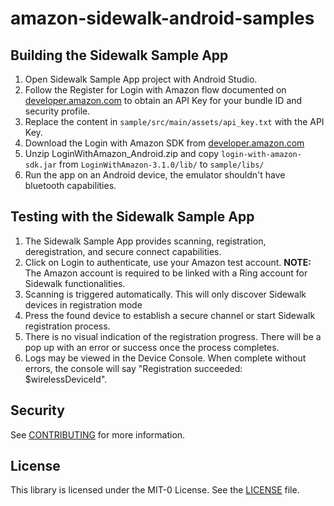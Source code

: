 # amazon-sidewalk-android-samples

## Building the Sidewalk Sample App
1. Open Sidewalk Sample App project with Android Studio.
2. Follow the Register for Login with Amazon flow documented on [developer.amazon.com](https://developer.amazon.com/docs/login-with-amazon/register-android.html) to obtain an API Key for your bundle ID and security profile.
3. Replace the content in `sample/src/main/assets/api_key.txt` with the API Key.
4. Download the Login with Amazon SDK from [developer.amazon.com](https://developer.amazon.com/docs/apps-and-games/sdk-downloads.html)
5. Unzip LoginWithAmazon_Android.zip and copy `login-with-amazon-sdk.jar` from `LoginWithAmazon-3.1.0/lib/` to `sample/libs/`
6. Run the app on an Android device, the emulator shouldn't have bluetooth capabilities.

## Testing with the Sidewalk Sample App
1. The Sidewalk Sample App provides scanning, registration, deregistration, and secure connect capabilities.
2. Click on Login to authenticate, use your Amazon test account. **NOTE:** The Amazon account is required to be linked with a Ring account for Sidewalk functionalities.
3. Scanning is triggered automatically. This will only discover Sidewalk devices in registration mode
4. Press the found device to establish a secure channel or start Sidewalk registration process.
5. There is no visual indication of the registration progress. There will be a pop up with an error or success once the process completes.
6. Logs may be viewed in the Device Console. When complete without errors, the console will say "Registration succeeded: $wirelessDeviceId".

## Security
See [CONTRIBUTING](CONTRIBUTING.md#security-issue-notifications) for more information.

## License
This library is licensed under the MIT-0 License. See the [LICENSE](LICENSE) file.

